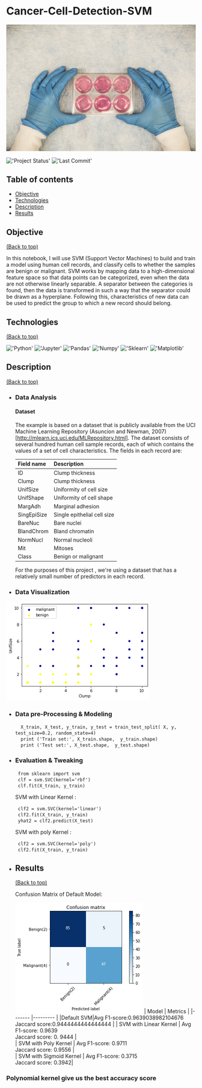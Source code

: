 # Cancer-Cell-Detection-SVM
<img src="Images/science-lab-research-tests.jpg">

!['Project Status'](https://img.shields.io/badge/Project%20Status-Completed-green)
!['Last Commit'](https://img.shields.io/github/last-commit/ismael616/SVM-Cancer-detection)

## Table of contents

- [Objective](#Objective)
- [Technologies](#Technologies)
- [Description](#Description)
- [Results](#Results)

## Objective
[(Back to top)](#Table-of-contents)

In this notebook, I  will use SVM (Support Vector Machines) to build and train a model using human cell records, and classify cells to whether the samples are benign or malignant.
SVM works by mapping data to a high-dimensional feature space so that data points can be categorized, even when the data are not otherwise linearly separable. A separator between the categories is found, then the data is transformed in such a way that the separator could be drawn as a hyperplane. Following this, characteristics of new data can be used to predict the group to which a new record should belong.

## Technologies
[(Back to top)](#Table-of-contents)

!['Python'](https://img.shields.io/badge/-Python-green)
!['Jupyter'](https://img.shields.io/badge/-Jupyter%20Notebook-orange)
!['Pandas'](https://img.shields.io/badge/-pandas-blue)
!['Numpy'](
https://img.shields.io/badge/-numpy-red)
!['Sklearn'](https://img.shields.io/badge/-Sklearn-orange)
!['Matplotlib'](https://img.shields.io/badge/-Matplotlib-blue)

## Description
[(Back to top)](#Table-of-contents)
+ ### Data Analysis 

    #### Dataset
    The example is based on a dataset that is publicly available from the UCI Machine Learning Repository (Asuncion and Newman, 2007)[http://mlearn.ics.uci.edu/MLRepository.html]. The dataset consists of several hundred human cell sample records, each of which contains the values of a set of cell characteristics. The fields in each record are:

    | Field name  | Description                 |
    | ----------- | --------------------------- |
    | ID          | Clump thickness             |
    | Clump       | Clump thickness             |
    | UnifSize    | Uniformity of cell size     |
    | UnifShape   | Uniformity of cell shape    |
    | MargAdh     | Marginal adhesion           |
    | SingEpiSize | Single epithelial cell size |
    | BareNuc     | Bare nuclei                 |
    | BlandChrom  | Bland chromatin             |
    | NormNucl    | Normal nucleoli             |
    | Mit         | Mitoses                     |
    | Class       | Benign or malignant         |
    For the purposes of this project , we're using a        dataset that has a relatively small number of predictors in each record. 

+ ### Data Visualization
!['Scatter Plot'](Images/data_viz_output.png)

+ ### Data pre-Processing & Modeling
        X_train, X_test, y_train, y_test = train_test_split( X, y, test_size=0.2, random_state=4)
        print ('Train set:', X_train.shape,  y_train.shape)
        print ('Test set:', X_test.shape,  y_test.shape)
*  ### Evaluation & Tweaking 
        from sklearn import svm
        clf = svm.SVC(kernel='rbf')
        clf.fit(X_train, y_train) 
    SVM with Linear Kernel :

        clf2 = svm.SVC(kernel='linear')
        clf2.fit(X_train, y_train) 
        yhat2 = clf2.predict(X_test)

    SVM with poly Kernel :

        clf2 = svm.SVC(kernel='poly')
        clf2.fit(X_train, y_train) 
* ## Results
    [(Back to top)](#Table-of-contents)
    
    Confusion Matrix of Default Model:
    
    !['Confusion Matrix](Images/cf_matrix_output.png)
    | Model     | Metrics                       |
    |-------    |---------                      |
    |Default SVM|Avg F1-score:0.9639038982104676<br/>Jaccard score:0.9444444444444444                            |
    | SVM with Linear Kernel | Avg F1-score: 0.9639<br/> Jaccard score: 0. 9444                            |         
    | SVM with Poly  Kernel | Avg F1-score:  0.9711 <br/> Jaccard score: 0.9556                             |  
    | SVM with Sigmoid  Kernel | Avg F1-score: 0.3715<br/> Jaccard score: 0.3942|    

### Polynomial kernel give us the best accuracy score     



